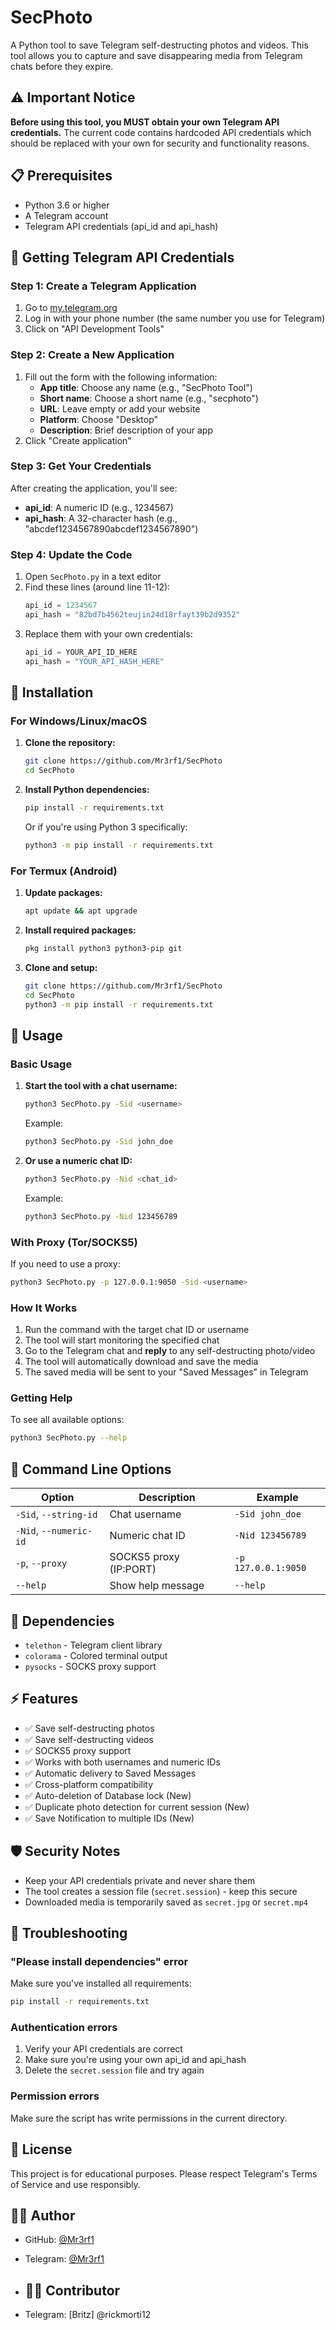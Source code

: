 # SecPhoto

A Python tool to save Telegram self-destructing photos and videos. This tool allows you to capture and save disappearing media from Telegram chats before they expire.

## ⚠️ Important Notice

**Before using this tool, you MUST obtain your own Telegram API credentials.** The current code contains hardcoded API credentials which should be replaced with your own for security and functionality reasons.

## 📋 Prerequisites

- Python 3.6 or higher
- A Telegram account
- Telegram API credentials (api_id and api_hash)

## 🔑 Getting Telegram API Credentials

### Step 1: Create a Telegram Application

1. Go to [my.telegram.org](https://my.telegram.org)
2. Log in with your phone number (the same number you use for Telegram)
3. Click on "API Development Tools"

### Step 2: Create a New Application

1. Fill out the form with the following information:
   - **App title**: Choose any name (e.g., "SecPhoto Tool")
   - **Short name**: Choose a short name (e.g., "secphoto")
   - **URL**: Leave empty or add your website
   - **Platform**: Choose "Desktop"
   - **Description**: Brief description of your app
2. Click "Create application"

### Step 3: Get Your Credentials

After creating the application, you'll see:
- **api_id**: A numeric ID (e.g., 1234567)
- **api_hash**: A 32-character hash (e.g., "abcdef1234567890abcdef1234567890")

### Step 4: Update the Code

1. Open `SecPhoto.py` in a text editor
2. Find these lines (around line 11-12):
   ```python
   api_id = 1234567
   api_hash = "82bd7b4562teujin24d18rfayt39b2d9352"
   ```
3. Replace them with your own credentials:
   ```python
   api_id = YOUR_API_ID_HERE
   api_hash = "YOUR_API_HASH_HERE"
   ```

## 🚀 Installation

### For Windows/Linux/macOS

1. **Clone the repository:**
   ```bash
   git clone https://github.com/Mr3rf1/SecPhoto
   cd SecPhoto
   ```

2. **Install Python dependencies:**
   ```bash
   pip install -r requirements.txt
   ```

   Or if you're using Python 3 specifically:
   ```bash
   python3 -m pip install -r requirements.txt
   ```

### For Termux (Android)

1. **Update packages:**
   ```bash
   apt update && apt upgrade
   ```

2. **Install required packages:**
   ```bash
   pkg install python3 python3-pip git
   ```

3. **Clone and setup:**
   ```bash
   git clone https://github.com/Mr3rf1/SecPhoto
   cd SecPhoto
   python3 -m pip install -r requirements.txt
   ```

## 📖 Usage

### Basic Usage

1. **Start the tool with a chat username:**
   ```bash
   python3 SecPhoto.py -Sid <username>
   ```
   Example:
   ```bash
   python3 SecPhoto.py -Sid john_doe
   ```

2. **Or use a numeric chat ID:**
   ```bash
   python3 SecPhoto.py -Nid <chat_id>
   ```
   Example:
   ```bash
   python3 SecPhoto.py -Nid 123456789
   ```

### With Proxy (Tor/SOCKS5)

If you need to use a proxy:
```bash
python3 SecPhoto.py -p 127.0.0.1:9050 -Sid <username>
```

### How It Works

1. Run the command with the target chat ID or username
2. The tool will start monitoring the specified chat
3. Go to the Telegram chat and **reply** to any self-destructing photo/video
4. The tool will automatically download and save the media
5. The saved media will be sent to your "Saved Messages" in Telegram

### Getting Help

To see all available options:
```bash
python3 SecPhoto.py --help
```

## 🔧 Command Line Options

| Option | Description | Example |
|--------|-------------|---------|
| `-Sid`, `--string-id` | Chat username | `-Sid john_doe` |
| `-Nid`, `--numeric-id` | Numeric chat ID | `-Nid 123456789` |
| `-p`, `--proxy` | SOCKS5 proxy (IP:PORT) | `-p 127.0.0.1:9050` |
| `--help` | Show help message | `--help` |

## 📁 Dependencies

- `telethon` - Telegram client library
- `colorama` - Colored terminal output
- `pysocks` - SOCKS proxy support

## ⚡ Features

- ✅ Save self-destructing photos
- ✅ Save self-destructing videos
- ✅ SOCKS5 proxy support
- ✅ Works with both usernames and numeric IDs
- ✅ Automatic delivery to Saved Messages
- ✅ Cross-platform compatibility
- ✅ Auto-deletion of Database  lock (New)
- ✅ Duplicate photo detection for current session (New) 
- ✅ Save Notification to multiple IDs (New)

## 🛡️ Security Notes

- Keep your API credentials private and never share them
- The tool creates a session file (`secret.session`) - keep this secure
- Downloaded media is temporarily saved as `secret.jpg` or `secret.mp4`

## 🐛 Troubleshooting

### "Please install dependencies" error
Make sure you've installed all requirements:
```bash
pip install -r requirements.txt
```

### Authentication errors
1. Verify your API credentials are correct
2. Make sure you're using your own api_id and api_hash
3. Delete the `secret.session` file and try again

### Permission errors
Make sure the script has write permissions in the current directory.

## 📄 License

This project is for educational purposes. Please respect Telegram's Terms of Service and use responsibly.

## 👨‍💻 Author

- GitHub: [@Mr3rf1](https://github.com/Mr3rf1)
- Telegram: [@Mr3rf1](https://t.me/Mr3rf1)
- 
  ## 👨‍💻 Contributor

- Telegram: [Britz] @rickmorti12
